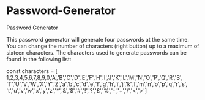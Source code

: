 # Password-Generator
Password Generator


This password generator will generate four passwords at the same time.
You can change the number of characters (right button) up to a maximum of sixteen characters. 
The characters used to generate passwords can be found in the following list:

const characters = [ 1,2,3,4,5,6,7,8,9,0,'A','B','C','D','E','F','H','I','J','K','L','M','N','O','P','Q','R','S',
    'T','U','V','W','X','Y','Z','a','b','c','d','e','f','g','h','i','j','k','l','m','n','o','p','q','r','s',
    't','u','v','w','x','y','z','*','&','$','#','!','?','£','%','-','+','/','<','>']
